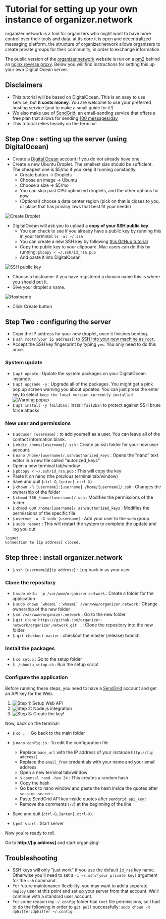 # Tutorial for setting up your own instance of organizer.network

organizer.network is a tool for organizers who might want to have more control over their tools and data. at its core it is open and decentralized messaging platform. the structure of organizer.network allows organizers to create private groups for their community, in order to exchange information.

The public version of the [organizer.network](https://organizer.network/) website is run on a [pm2](http://pm2.keymetrics.io/) behind an [nginx reverse proxy](https://docs.nginx.com/nginx/admin-guide/web-server/reverse-proxy/). Below you will find instructions for setting this up your own Digital Ocean server.

## Disclaimers
* This tutorial will be based on DigitalOcean. This is an easy to use service, but **it costs money**. You are welcome to use your preferred hosting service (and to make a small guide for it!)
* We also make use of [SendGrid](https://sendgrid.com), an email-sending service that offers a free plan that allows for sending [100 messages/day](https://sendgrid.com/pricing/)
* This tutorial relies heavily on the terminal

## Step One : setting up the server (using DigitalOcean)
* Create a [Digital Ocean](https://www.digitalocean.com/) account if you do not already have one.
* Create a new Ubuntu Droplet. The smallest size should be sufficient. The cheapest one is $5/mo if you keep it running constantly.
  * Create button -> Droplets
  * Choose an image -> Ubuntu
  * Choose a size -> $5/mo
  * You can skip past CPU optimized droplets, and the other options for now
  * (Optional) choose a data center region (pick on that is closes to you, or place that has privacy laws that best fit your needs)

![Create Droplet](img/1.png)

* DigitalOcean will ask you to upload a **copy of your SSH public key**.
  * You can check to see if you already have a public key by running this in your terminal: `ls -al ~/.ssh`
  * You can create a new SSH key by following [this GitHub tutorial](https://help.github.com/articles/generating-a-new-ssh-key-and-adding-it-to-the-ssh-agent)
  * Copy the public key to your clipboard. Mac users can do this by running: `pbcopy < ~/.ssh/id_rsa.pub`
  * And paste it into DigitalOcean



![SSH public key](img/2.png)
* Choose a hostname: if you have registered a domain name this is where you should put it.
* Give your droplet a name.

![Hostname](img/3.png)

* Click Create button

## Step Two : configuring the server

* Copy the IP address for your new droplet, once it finishes booting.
* `$` `ssh root@[your ip address]`: to [SSH into your new machine as `root`](https://www.quora.com/What-does-it-mean-to-SSH-into-something).
* Accept the SSH key fingerprint by typing `yes`. You only need to do this once.

### System update
* `$` `apt update` : Update the system packages on your DigitalOcean instance.
* `$` `apt upgrade -y` : Upgrade all of the packages. You might get a pink pop up screen warning you about updates. You can just press the enter key to select `keep the local version currently installed`
![Warning popup](img/pink.png)
* `$` `apt install -y fail2ban` : install `fail2ban` to protect against SSH brute force attacks.

### New user and permissions
* `$` `adduser [username]` : to add yourself as a user. You can leave all of the contact information blank.
* `$` `mkdir /home/[username]/.ssh` : Create an ssh folder for your new user account.
* `$` `nano /home/[username]/.ssh/authorized_keys` : Opens the "nano" text editor in a new file called "autorized_keys"
* Open a new terminal tab/window
* `$` `pbcopy < ~/.ssh/id_rsa.pub` : This will copy the key
* Paste it on nano (the previous terminal tab/window)
* Save and quit (`ctrl-O`, `[enter]`, `ctrl-X`)
* `$` `chown -R [username]:[username] /home/[username]/.ssh` : Changes the ownership of the folder
* `$` `chmod 700 /home/[username]/.ssh` : Modifies the permissions of the folder
* `$` `chmod 600 /home/[username]/.ssh/authorized_keys` : Modifies the permissions of the specific file
* `$` `usermod -a -G sudo [username]` : Add your user to the `sudo` group.
* `$` `sudo reboot` : This will restart the system to complete the update and log you out

```
logout
Connection to [ip address] closed.
```


## Step three : install organizer.network
* `$` `ssh [username]@[ip address]` : Log back in as your user.

### Clone the repository
* `$` `sudo mkdir -p /var/www/organizer.network` : Create a folder for the application
* `$` ``sudo chown `whoami`:`whoami` /var/www/organizer.network`` : Change ownership of the new folder
* `$` `cd /var/www/organizer.network` : Go to the new folder
* `$` `git clone https://github.com/organizer-network/organizer.network.git .` : Clone the repository into the new folder
* `$ git checkout master` : checkout the master (release) branch

### Install the packages
* `$` `cd setup` : Go to the setup folder
* `$` `./ubuntu_setup.sh` : Run the setup script

### Configure the application

Before running these steps, you need to have a [SendGrid](https://sendgrid.com/) account and get an API key for the Web.
1. ![Step 1: Setup Web API](img/sendgrid1.png)
2. ![Step 2: Node.js integration](img/sendgrid2.png)
3. ![Step 3: Create the key!](img/sendgrid3.png)

Now, back on the terminal:
* `$` `cd ..` : Go back to the main folder
* `$` `nano config.js` : To edit the configuration file
  * Replace `base_url` with the IP address of your instance `http://[ip address]`
  * Replace the `email_from` credentials with your name and your email address
  * Open a new terminal tab/window
  * `$` `openssl rand -hex 24` : This creates a random hash
  * Copy the hash
  * Go back to nano window and paste the hash inside the quotes after `session_secret:`
  * Paste SendGrid API key inside quotes after `sendgrid_api_key:`
  * Remove the comments (`//`) at the beginning of the line
* Save and quit (`ctrl-O`, `[enter]`, `ctrl-X`).

* `$` `pm2 start` : Start server


Now you're ready to roll.

Go to **http://[ip address]** and start organizing!


## Troubleshooting
* SSH keys will only "just work" if you use the default `id_rsa` key name. Otherwise you'll need to set a `-i ~/.ssh/[your private key]` argument for the `ssh` command.
* For future maintenance flexibility, you may want to add a separate `deploy` user at this point and set up your server from that account. We'll continue with a standard user account.
* For some reason my `~/.config` folder had `root` file permissions, so I had to do the following in order to `git pull` successfully: `sudo chown -R dphiffer:dphiffer ~/.config`
